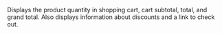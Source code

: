 Displays the product quantity in shopping cart, cart subtotal, total, and grand total. Also displays information about discounts and a link to check out.
